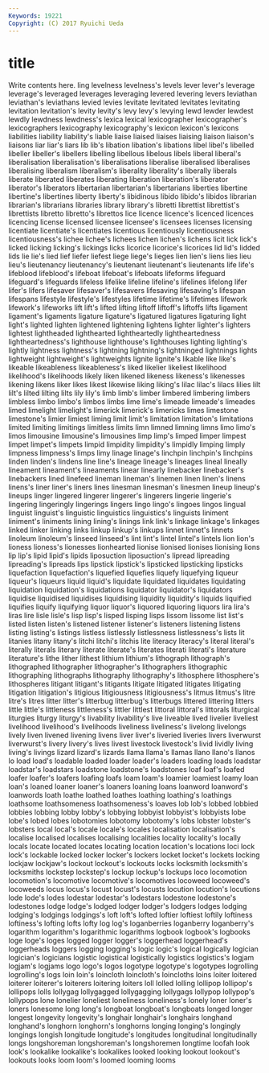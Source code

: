 ```yaml
---
Keywords: 19221 
Copyright: (C) 2017 Ryuichi Ueda
---
```


# title

Write contents here.
ling levelness levelness's levels lever lever's leverage
leverage's leveraged leverages leveraging levered levering levers leviathan leviathan's leviathans
levied levies levitate levitated levitates levitating levitation levitation's levity levity's
levy levy's levying lewd lewder lewdest lewdly lewdness lewdness's lexica
lexical lexicographer lexicographer's lexicographers lexicography lexicography's lexicon lexicon's lexicons liabilities
liability liability's liable liaise liaised liaises liaising liaison liaison's liaisons
liar liar's liars lib lib's libation libation's libations libel libel's
libelled libeller libeller's libellers libelling libellous libelous libels liberal liberal's
liberalisation liberalisation's liberalisations liberalise liberalised liberalises liberalising liberalism liberalism's liberality
liberality's liberally liberals liberate liberated liberates liberating liberation liberation's liberator
liberator's liberators libertarian libertarian's libertarians liberties libertine libertine's libertines liberty
liberty's libidinous libido libido's libidos librarian librarian's librarians libraries library
library's libretti librettist librettist's librettists libretto libretto's librettos lice licence
licence's licenced licences licencing license licensed licensee licensee's licensees licenses
licensing licentiate licentiate's licentiates licentious licentiously licentiousness licentiousness's lichee lichee's
lichees lichen lichen's lichens licit lick lick's licked licking licking's
lickings licks licorice licorice's licorices lid lid's lidded lids lie
lie's lied lief liefer liefest liege liege's lieges lien lien's
liens lies lieu lieu's lieutenancy lieutenancy's lieutenant lieutenant's lieutenants life
life's lifeblood lifeblood's lifeboat lifeboat's lifeboats lifeforms lifeguard lifeguard's lifeguards
lifeless lifelike lifeline lifeline's lifelines lifelong lifer lifer's lifers lifesaver
lifesaver's lifesavers lifesaving lifesaving's lifespan lifespans lifestyle lifestyle's lifestyles lifetime
lifetime's lifetimes lifework lifework's lifeworks lift lift's lifted lifting liftoff
liftoff's liftoffs lifts ligament ligament's ligaments ligature ligature's ligatured ligatures
ligaturing light light's lighted lighten lightened lightening lightens lighter lighter's
lighters lightest lightheaded lighthearted lightheartedly lightheartedness lightheartedness's lighthouse lighthouse's lighthouses
lighting lighting's lightly lightness lightness's lightning lightning's lightninged lightnings lights
lightweight lightweight's lightweights lignite lignite's likable like like's likeable likeableness
likeableness's liked likelier likeliest likelihood likelihood's likelihoods likely liken likened
likeness likeness's likenesses likening likens liker likes likest likewise liking
liking's lilac lilac's lilacs lilies lilt lilt's lilted lilting lilts
lily lily's limb limb's limber limbered limbering limbers limbless limbo
limbo's limbos limbs lime lime's limeade limeade's limeades limed limelight
limelight's limerick limerick's limericks limes limestone limestone's limier limiest liming
limit limit's limitation limitation's limitations limited limiting limitings limitless limits
limn limned limning limns limo limo's limos limousine limousine's limousines
limp limp's limped limper limpest limpet limpet's limpets limpid limpidity
limpidity's limpidly limping limply limpness limpness's limps limy linage linage's
linchpin linchpin's linchpins linden linden's lindens line line's lineage lineage's
lineages lineal lineally lineament lineament's lineaments linear linearly linebacker linebacker's
linebackers lined linefeed lineman lineman's linemen linen linen's linens linens's
liner liner's liners lines linesman linesman's linesmen lineup lineup's lineups
linger lingered lingerer lingerer's lingerers lingerie lingerie's lingering lingeringly lingerings
lingers lingo lingo's lingoes lingos lingual linguist linguist's linguistic linguistics
linguistics's linguists liniment liniment's liniments lining lining's linings link link's
linkage linkage's linkages linked linker linking links linkup linkup's linkups
linnet linnet's linnets linoleum linoleum's linseed linseed's lint lint's lintel
lintel's lintels lion lion's lioness lioness's lionesses lionhearted lionise lionised
lionises lionising lions lip lip's lipid lipid's lipids liposuction liposuction's
lipread lipreading lipreading's lipreads lips lipstick lipstick's lipsticked lipsticking lipsticks
liquefaction liquefaction's liquefied liquefies liquefy liquefying liqueur liqueur's liqueurs liquid
liquid's liquidate liquidated liquidates liquidating liquidation liquidation's liquidations liquidator liquidator's
liquidators liquidise liquidised liquidises liquidising liquidity liquidity's liquids liquified liquifies
liquify liquifying liquor liquor's liquored liquoring liquors lira lira's liras
lire lisle lisle's lisp lisp's lisped lisping lisps lissom lissome
list list's listed listen listen's listened listener listener's listeners listening
listens listing listing's listings listless listlessly listlessness listlessness's lists lit
litanies litany litany's litchi litchi's litchis lite literacy literacy's literal
literal's literally literals literary literate literate's literates literati literati's literature
literature's lithe lither lithest lithium lithium's lithograph lithograph's lithographed lithographer
lithographer's lithographers lithographic lithographing lithographs lithography lithography's lithosphere lithosphere's lithospheres
litigant litigant's litigants litigate litigated litigates litigating litigation litigation's litigious
litigiousness litigiousness's litmus litmus's litre litre's litres litter litter's litterbug
litterbug's litterbugs littered littering litters little little's littleness littleness's littler
littlest littoral littoral's littorals liturgical liturgies liturgy liturgy's livability livability's
live liveable lived livelier liveliest livelihood livelihood's livelihoods liveliness liveliness's
livelong livelongs lively liven livened livening livens liver liver's liveried
liveries livers liverwurst liverwurst's livery livery's lives livest livestock livestock's
livid lividly living living's livings lizard lizard's lizards llama llama's
llamas llano llano's llanos lo load load's loadable loaded loader
loader's loaders loading loads loadstar loadstar's loadstars loadstone loadstone's loadstones
loaf loaf's loafed loafer loafer's loafers loafing loafs loam loam's
loamier loamiest loamy loan loan's loaned loaner loaner's loaners loaning
loans loanword loanword's loanwords loath loathe loathed loathes loathing loathing's
loathings loathsome loathsomeness loathsomeness's loaves lob lob's lobbed lobbied lobbies
lobbing lobby lobby's lobbying lobbyist lobbyist's lobbyists lobe lobe's lobed
lobes lobotomies lobotomy lobotomy's lobs lobster lobster's lobsters local local's
locale locale's locales localisation localisation's localise localised localises localising localities
locality locality's locally locals locate located locates locating location location's
locations loci lock lock's lockable locked locker locker's lockers locket
locket's lockets locking lockjaw lockjaw's lockout lockout's lockouts locks locksmith
locksmith's locksmiths lockstep lockstep's lockup lockup's lockups loco locomotion locomotion's
locomotive locomotive's locomotives locoweed locoweed's locoweeds locus locus's locust locust's
locusts locution locution's locutions lode lode's lodes lodestar lodestar's lodestars
lodestone lodestone's lodestones lodge lodge's lodged lodger lodger's lodgers lodges
lodging lodging's lodgings lodgings's loft loft's lofted loftier loftiest loftily
loftiness loftiness's lofting lofts lofty log log's loganberries loganberry loganberry's
logarithm logarithm's logarithmic logarithms logbook logbook's logbooks loge loge's loges
logged logger logger's loggerhead loggerhead's loggerheads loggers logging logging's logic
logic's logical logically logician logician's logicians logistic logistical logistically logistics
logistics's logjam logjam's logjams logo logo's logos logotype logotype's logotypes
logrolling logrolling's logs loin loin's loincloth loincloth's loincloths loins loiter
loitered loiterer loiterer's loiterers loitering loiters loll lolled lolling lollipop
lollipop's lollipops lolls lollygag lollygagged lollygagging lollygags lollypop lollypop's lollypops
lone lonelier loneliest loneliness loneliness's lonely loner loner's loners lonesome
long long's longboat longboat's longboats longed longer longest longevity longevity's
longhair longhair's longhairs longhand longhand's longhorn longhorn's longhorns longing longing's
longingly longings longish longitude longitude's longitudes longitudinal longitudinally longs longshoreman
longshoreman's longshoremen longtime loofah look look's lookalike lookalike's lookalikes looked
looking lookout lookout's lookouts looks loom loom's loomed looming looms
